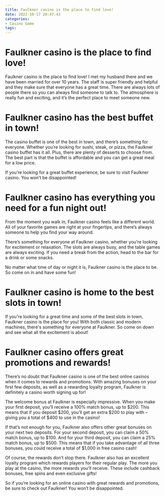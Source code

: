 ```yaml
---
title: Faulkner casino is the place to find love! 
date: 2022-10-17 20:47:43
categories:
- Casino Game
tags:
---
```



#  Faulkner casino is the place to find love! 

Faulkner casino is the place to find love! I met my husband there and we have been married for over 10 years. The staff is super friendly and helpful and they make sure that everyone has a great time. There are always lots of people there so you can always find someone to talk to. The atmosphere is really fun and exciting, and it’s the perfect place to meet someone new.

#  Faulkner casino has the best buffet in town! 

The casino buffet is one of the best in town, and there’s something for everyone. Whether you’re looking for sushi, steak, or pizza, the Faulkner casino buffet has it all. Plus, there are plenty of desserts to choose from. The best part is that the buffet is affordable and you can get a great meal for a low price.

If you’re looking for a great buffet experience, be sure to visit Faulkner casino. You won’t be disappointed!

#  Faulkner casino has everything you need for a fun night out! 

From the moment you walk in, Faulkner casino feels like a different world. All of your favorite games are right at your fingertips, and there’s always someone to help you find your way around.

There’s something for everyone at Faulkner casino, whether you’re looking for excitement or relaxation. The slots are always busy, and the table games are always exciting. If you need a break from the action, head to the bar for a drink or some snacks.

No matter what time of day or night it is, Faulkner casino is the place to be. So come on in and have some fun!

#  Faulkner casino is home to the best slots in town! 

If you're looking for a great time and some of the best slots in town, Faulkner casino is the place for you! With both classic and modern machines, there's something for everyone at Faulkner. So come on down and see what all the excitement is about!

#  Faulkner casino offers great promotions and rewards!

There’s no doubt that Faulkner casino is one of the best online casinos when it comes to rewards and promotions. With amazing bonuses on your first few deposits, as well as a rewarding loyalty program, Faulkner is definitely a casino worth signing up for!

The welcome bonus at Faulkner is especially impressive. When you make your first deposit, you’ll receive a 100% match bonus, up to $200. This means that if you deposit $200, you’ll get an extra $200 to play with – giving you a total of $400 to use in the casino!

If that’s not enough for you, Faulkner also offers other great bonuses on your next two deposits. For your second deposit, you can claim a 50% match bonus, up to $100. And for your third deposit, you can claim a 25% match bonus, up to $500. This means that if you take advantage of all three bonuses, you could receive a total of $1,000 in free casino cash!

Of course, the rewards don’t stop there. Faulkner also has an excellent loyalty program which rewards players for their regular play. The more you play at the casino, the more rewards you’ll receive. These include cashback bonuses, free spins and even exclusive gifts!

So if you’re looking for an online casino with great rewards and promotions, be sure to check out Faulkner! You won’t be disappointed.